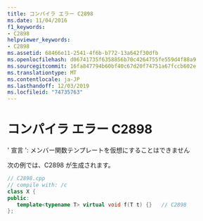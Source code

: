 ```yaml
---
title: コンパイラ エラー C2898
ms.date: 11/04/2016
f1_keywords:
- C2898
helpviewer_keywords:
- C2898
ms.assetid: 68466e11-2541-4f6b-b772-13a642f30dfb
ms.openlocfilehash: d06741735f6358856b70c4264755fe559d4f88a9
ms.sourcegitcommit: 16fa847794b60bf40c67d20f74751a67fccb602e
ms.translationtype: MT
ms.contentlocale: ja-JP
ms.lasthandoff: 12/03/2019
ms.locfileid: "74735763"
---
```

# <a name="compiler-error-c2898"></a>コンパイラ エラー C2898

' 宣言 ': メンバー関数テンプレートを仮想にすることはできません

次の例では、C2898 が生成されます。

```cpp
// C2898.cpp
// compile with: /c
class X {
public:
   template<typename T> virtual void f(T t) {}   // C2898
};
```
